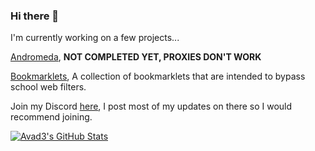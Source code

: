 
### Hi there 👋
I'm currently working on a few projects...

[Andromeda](https://github.com/Avad3/Andromeda), **NOT COMPLETED YET, PROXIES DON'T WORK**

[Bookmarklets](https://github.com/Avad3/bookmarklets), A collection of bookmarklets that are intended to bypass school web filters.

Join my Discord [here](discord.gg/msmmgf3tet), I post most of my updates on there so I would recommend joining.

[![Avad3's GitHub Stats](https://github-readme-stats.vercel.app/api?username=Avad3&show_icons=true&theme=github_dark&locale=en&border_radius=50)](https://github.com/anuraghazra/github-readme-stats)
